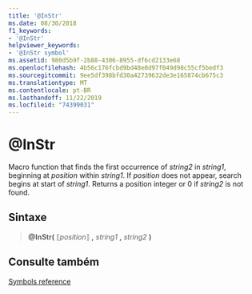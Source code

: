 ```yaml
---
title: '@InStr'
ms.date: 08/30/2018
f1_keywords:
- '@InStr'
helpviewer_keywords:
- '@InStr symbol'
ms.assetid: 980d5b9f-2b88-4306-8955-df6cd2133e68
ms.openlocfilehash: 4b56c176fcbd9bd48e0d97f049d98c55cf5bedf3
ms.sourcegitcommit: 9ee5df398bfd30a42739632de3e165874cb675c3
ms.translationtype: MT
ms.contentlocale: pt-BR
ms.lasthandoff: 11/22/2019
ms.locfileid: "74399031"
---
```

# <a name="instr"></a>\@InStr

Macro function that finds the first occurrence of *string2* in *string1*, beginning at *position* within *string1*. If *position* does not appear, search begins at start of *string1*. Returns a position integer or 0 if *string2* is not found.

## <a name="syntax"></a>Sintaxe

> **\@InStr(** ⟦*position*⟧ __,__ *string1* __,__ *string2* **)**

## <a name="see-also"></a>Consulte também

[Symbols reference](symbols-reference.md)
